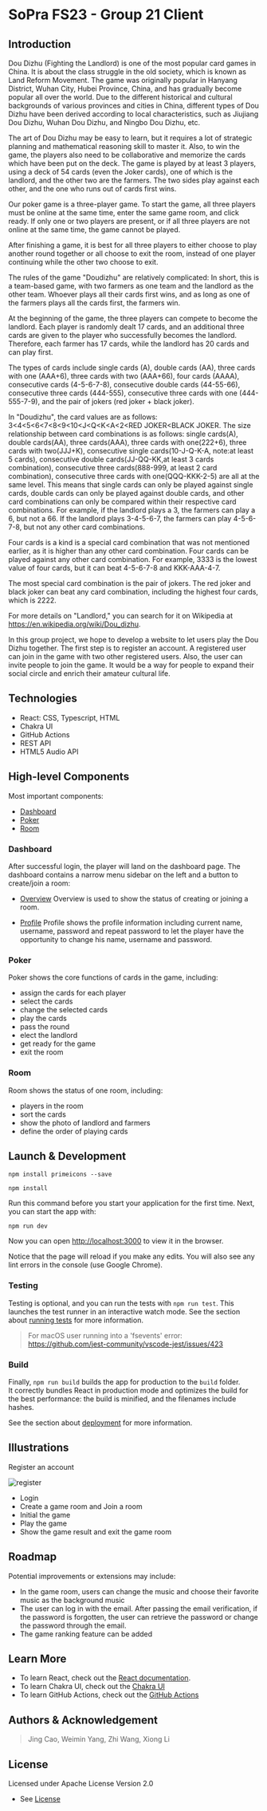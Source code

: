 # SoPra FS23 - Group 21 Client 
## Introduction
Dou Dizhu (Fighting the Landlord) is one of the most popular card games in China. It is about the class struggle in the old society, which is known as Land Reform Movement. The game was originally popular in Hanyang District, Wuhan City, Hubei Province, China, and has gradually become popular all over the world. Due to the different historical and cultural backgrounds of various provinces and cities in China, different types of Dou Dizhu have been derived according to local characteristics, such as Jiujiang Dou Dizhu, Wuhan Dou Dizhu, and Ningbo Dou Dizhu, etc.

The art of Dou Dizhu may be easy to learn, but it requires a lot of strategic planning and mathematical reasoning skill to master it. Also, to win the game, the players also need to be collaborative and memorize the cards which have been put on the deck. The game is played by at least 3 players, using a deck of 54 cards (even the Joker cards), one of which is the landlord, and the other two are the farmers. The two sides play against each other, and the one who runs out of cards first wins.

Our poker game is a three-player game. To start the game, all three players must be online at the same time, enter the same game room, and click ready. If only one or two players are present, or if all three players are not online at the same time, the game cannot be played.

After finishing a game, it is best for all three players to either choose to play another round together or all choose to exit the room, instead of one player continuing while the other two choose to exit.

The rules of the game "Doudizhu" are relatively complicated: In short, this is a team-based game, with two farmers as one team and the landlord as the other team. Whoever plays all their cards first wins, and as long as one of the farmers plays all the cards first, the farmers win.

At the beginning of the game, the three players can compete to become the landlord. Each player is randomly dealt 17 cards, and an additional three cards are given to the player who successfully becomes the landlord. Therefore, each farmer has 17 cards, while the landlord has 20 cards and can play first.

The types of cards include single cards (A), double cards (AA), three cards with one (AAA+6), three cards with two (AAA+66), four cards (AAAA), consecutive cards (4-5-6-7-8), consecutive double cards (44-55-66), consecutive three cards (444-555), consecutive three cards with one (444-555-7-9), and the pair of jokers (red joker + black joker).

In "Doudizhu", the card values are as follows: 3<4<5<6<7<8<9<10<J<Q<K<A<2<RED JOKER<BLACK JOKER. The size relationship between card combinations is as follows: single cards(A), double cards(AA), three cards(AAA), three cards with one(222+6), three cards with two(JJJ+K), consecutive single cards(10-J-Q-K-A, note:at least 5 cards), consecutive double cards(JJ-QQ-KK,at least 3 cards combination), consecutive three cards(888-999, at least 2 card combination), consecutive three cards with one(QQQ-KKK-2-5) are all at the same level. This means that single cards can only be played against single cards, double cards can only be played against double cards, and other card combinations can only be compared within their respective card combinations. For example, if the landlord plays a 3, the farmers can play a 6, but not a 66. If the landlord plays 3-4-5-6-7, the farmers can play 4-5-6-7-8, but not any other card combinations.

Four cards is a kind is a special card combination that was not mentioned earlier, as it is higher than any other card combination. Four cards can be played against any other card combination. For example, 3333 is the lowest value of four cards, but it can beat 4-5-6-7-8 and KKK-AAA-4-7.

The most special card combination is the pair of jokers. The red joker and black joker can beat any card combination, including the highest four cards, which is 2222.

For more details on "Landlord," you can search for it on Wikipedia at https://en.wikipedia.org/wiki/Dou_dizhu.

In this group project, we hope to develop a website to let users play the Dou Dizhu together. The first step is to register an account. A registered user can join in the game with two other registered users. Also, the user can invite people to join the game. It would be a way for people to expand their social circle and enrich their amateur cultural life.


## Technologies
- React: CSS, Typescript, HTML
- Chakra UI
- GitHub Actions
- REST API
- HTML5 Audio API

## High-level Components
Most important components:
- [Dashboard](https://github.com/sopra-fs23-group-21/sopra-fs23-group-21-client/blob/main/src/pages/admin/Dashboard.tsx)
- [Poker](https://github.com/sopra-fs23-group-21/sopra-fs23-group-21-client/blob/main/src/pages/gameroom/Poker.tsx)
- [Room](https://github.com/sopra-fs23-group-21/sopra-fs23-group-21-client/blob/main/src/pages/gameroom/Room.tsx)

### Dashboard
After successful login, the player will land on the dashboard page. The dashboard contains a narrow menu sidebar on the left and a button to create/join a room:
- [Overview](https://github.com/sopra-fs23-group-21/sopra-fs23-group-21-client/blob/main/src/pages/admin/Overview.tsx)
    Overview is used to show the status of creating or joining a room. 

- [Profile](https://github.com/sopra-fs23-group-21/sopra-fs23-group-21-client/blob/main/src/pages/admin/Profile.tsx)
    Profile shows the profile information including current name, username, password and repeat password to let the player have the opportunity to change his name, username and password.

### Poker
Poker shows the core functions of cards in the game, including:
- assign the cards for each player
- select the cards
- change the selected cards
- play the cards
- pass the round
- elect the landlord
- get ready for the game
- exit the room

### Room
Room shows the status of one room, including:
- players in the room
- sort the cards
- show the photo of landlord and farmers
- define the order of playing cards

## Launch & Development

```npm install primeicons --save```

```npm install```

Run this command before you start your application for the first time. Next, you can start the app with:

```npm run dev```

Now you can open [http://localhost:3000](http://localhost:3000) to view it in the browser.

Notice that the page will reload if you make any edits. You will also see any lint errors in the console (use Google Chrome).

### Testing
Testing is optional, and you can run the tests with `npm run test`.
This launches the test runner in an interactive watch mode. See the section about [running tests](https://facebook.github.io/create-react-app/docs/running-tests) for more information.

> For macOS user running into a 'fsevents' error: https://github.com/jest-community/vscode-jest/issues/423

### Build
Finally, `npm run build` builds the app for production to the `build` folder.<br>
It correctly bundles React in production mode and optimizes the build for the best performance: the build is minified, and the filenames include hashes.<br>

See the section about [deployment](https://facebook.github.io/create-react-app/docs/deployment) for more information.



## Illustrations
Register an account

![register](https://i.makeagif.com/media/5-19-2023/yc9JrF.gif)



- Login 
- Create a game room and Join a room
- Initial the game
- Play the game
- Show the game result and exit the game room


## Roadmap
Potential improvements or extensions may include:
- In the game room, users can change the music and choose their favorite music as the background music
- The user can log in with the email. After passing the email verification, if the password is forgotten, the user can retrieve the password or change the password through the email.
- The game ranking feature can be added

## Learn More
- To learn React, check out the [React documentation](https://reactjs.org/).
- To learn Chakra UI, check out the [Chakra UI](https://chakra-ui.com/)
- To learn GitHub Actions, check out the [GitHub Actions](https://docs.github.com/en/actions)

## Authors & Acknowledgement
> Jing Cao, Weimin Yang, Zhi Wang, Xiong Li

## License
Licensed under Apache License Version 2.0
- See [License](LICENSE)

